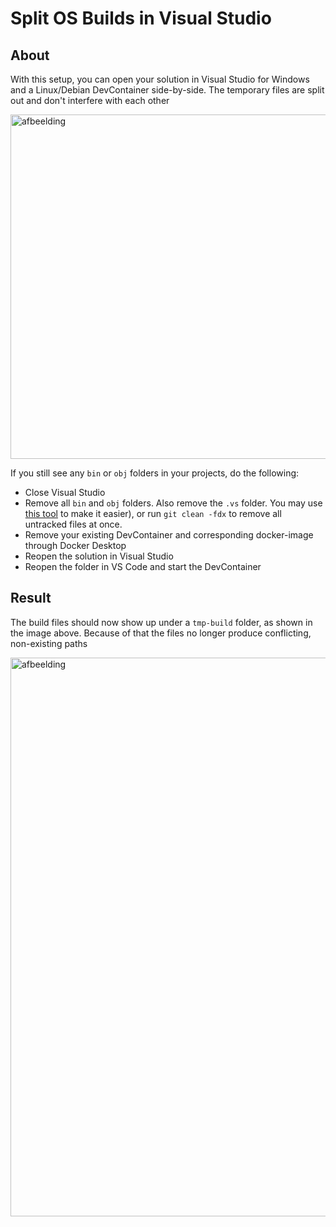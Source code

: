 # Split OS Builds in Visual Studio
## About

With this setup, you can open your solution in Visual Studio for Windows and a Linux/Debian DevContainer side-by-side.
The temporary files are split out and don't interfere with each other

<img width="620" height="551" alt="afbeelding" src="https://github.com/user-attachments/assets/55a6644e-53d5-497c-993a-1afdfed8050a" />

If you still see any `bin` or `obj` folders in your projects, do the following:
- Close Visual Studio
- Remove all `bin` and `obj` folders. Also remove the `.vs` folder. You may use [this tool](https://github.com/MintPlayer/MintPlayer.Dotnet.Tools/tree/master/Helpers/RemoveObjBin) to make it easier), or run `git clean -fdx` to remove all untracked files at once.
- Remove your existing DevContainer and corresponding docker-image through Docker Desktop
- Reopen the solution in Visual Studio
- Reopen the folder in VS Code and start the DevContainer

## Result

The build files should now show up under a `tmp-build` folder, as shown in the image above.
Because of that the files no longer produce conflicting, non-existing paths

<img width="3149" height="894" alt="afbeelding" src="https://github.com/user-attachments/assets/c4591292-5f99-4a23-b7e1-743a8b78dbd3" />
